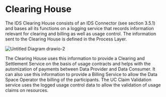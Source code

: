 # Clearing House
The IDS Clearing House consists of an IDS Connector (see section 3.5.1) and bases all its functions on a logging service that records information relevant for clearing and billing as well as usage control. The information sent to the Clearing House is defined in the Process Layer.

![Untitled Diagram drawio-2](https://user-images.githubusercontent.com/2641134/150767262-fcb3badf-5c30-4059-8cd9-5c1db9bb51fb.png)

The Clearing House uses this information to provide a Clearing and Settlement Service on the basis of usage contracts and helps with the automization of payments between Data Provider and Data Consumer. It can also use this information to provide a Billing Service to allow the Data Space Operator the billing of the participants. The UC Claim Validation service uses the logged usage control data to allow the validation of usage claims on resources.
